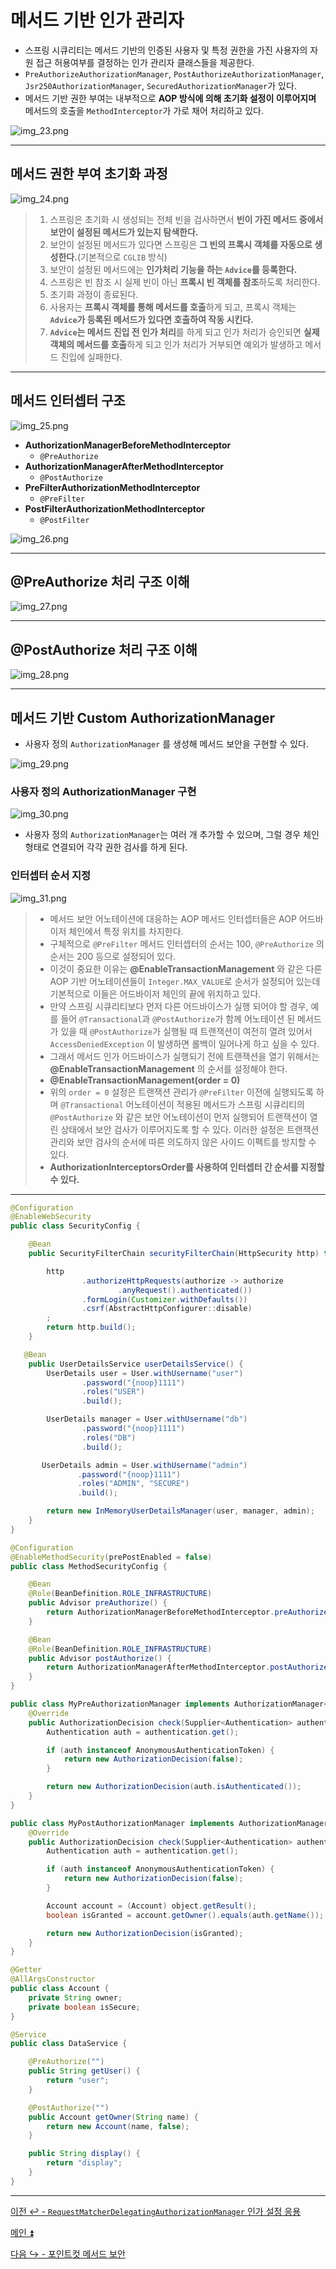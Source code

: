 # 메서드 기반 인가 관리자

- 스프링 시큐리티는 메서드 기반의 인증된 사용자 및 특정 권한을 가진 사용자의 자원 접근 허용여부를 결정하는 인가 관리자 클래스들을 제공한다.
- `PreAuthorizeAuthorizationManager`, `PostAuthorizeAuthorizationManager`, `Jsr250AuthorizationManager`, `SecuredAuthorizationManager`가 있다.
- 메서드 기반 권한 부여는 내부적으로 **AOP 방식에 의해 초기화 설정이 이루어지며** 메서드의 호출을 `MethodInterceptor`가 가로 채어 처리하고 있다.

![img_23.png](image/img_23.png)

---

## 메서드 권한 부여 초기화 과정

![img_24.png](image/img_24.png)

> 1. 스프링은 초기화 시 생성되는 전체 빈을 검사하면서 **빈이 가진 메서드 중에서 보안이 설정된 메서드가 있는지 탐색한다.**
> 2. 보안이 설정된 메서드가 있다면 스프링은 **그 빈의 프록시 객체를 자동으로 생성한다.**(기본적으로 `CGLIB` 방식)
> 3. 보안이 설정된 메서드에는 **인가처리 기능을 하는 `Advice`를 등록한다.**
> 4. 스프링은 빈 참조 시 실제 빈이 아닌 **프록시 빈 객체를 참조**하도록 처리한다.
> 5. 초기화 과정이 종료된다.
> 6. 사용자는 **프록시 객체를 통해 메서드를 호출**하게 되고, 프록시 객체는 **`Advice`가 등록된 메서드가 있다면 호출하여 작동 시킨다.**
> 7. **`Advice`는 메서드 진입 전 인가 처리**를 하게 되고 인가 처리가 승인되면 **실제 객체의 메서드를 호출**하게 되고 인가 처리가 거부되면 예외가 발생하고 메서드 진입에 실패한다.

---

## 메서드 인터셉터 구조

![img_25.png](image/img_25.png)

- **AuthorizationManagerBeforeMethodInterceptor**
  - `@PreAuthorize`
- **AuthorizationManagerAfterMethodInterceptor**
  - `@PostAuthorize`
- **PreFilterAuthorizationMethodInterceptor**
  - `@PreFilter`
- **PostFilterAuthorizationMethodInterceptor**
  - `@PostFilter`

![img_26.png](image/img_26.png)

---

## @PreAuthorize 처리 구조 이해

![img_27.png](image/img_27.png)

---

## @PostAuthorize 처리 구조 이해

![img_28.png](image/img_28.png)

---

## 메서드 기반 Custom AuthorizationManager

- 사용자 정의 `AuthorizationManager` 를 생성해 메서드 보안을 구현할 수 있다.

![img_29.png](image/img_29.png)

### 사용자 정의 AuthorizationManager 구현

![img_30.png](image/img_30.png)

- 사용자 정의 `AuthorizationManager`는 여러 개 추가할 수 있으며, 그럴 경우 체인 형태로 연결되어 각각 권한 검사를 하게 된다.

### 인터셉터 순서 지정

![img_31.png](image/img_31.png)

> - 메서드 보안 어노테이션에 대응하는 AOP 메서드 인터셉터들은 AOP 어드바이저 체인에서 특정 위치를 차지한다.
> - 구체적으로 `@PreFilter` 메서드 인터셉터의 순서는 100, `@PreAuthorize` 의 순서는 200 등으로 설정되어 있다.
> - 이것이 중요한 이유는 **@EnableTransactionManagement** 와 같은 다른 AOP 기반 어노테이션들이 `Integer.MAX_VALUE`로 순서가 설정되어 있는데 기본적으로 이들은
>   어드바이저 체인의 끝에 위치하고 있다.
> - 만약 스프링 시큐리티보다 먼저 다른 어드바이스가 실행 되어야 할 경우, 예를 들어 `@Transactional`과 `@PostAuthorize`가 함께 어노테이션 된 메서드가 있을 때 `@PostAuthorize`가 실행될 때
>   트랜잭션이 여전히 열려 있어서 `AccessDeniedException` 이 발생하면 롤백이 일어나게 하고 싶을 수 있다.
> - 그래서 메서드 인가 어드바이스가 실행되기 전에 트랜잭션을 열기 위해서는 **@EnableTransactionManagement** 의 순서를 설정해야 한다.
> - **@EnableTransactionManagement(order = 0)**
> - 위의 `order = 0` 설정은 트랜잭션 관리가 `@PreFilter` 이전에 실행되도록 하며 `@Transactional` 어노테이션이 적용된 메서드가 스프링 시큐리티의 `@PostAuthorize` 와 같은
>   보안 어노테이션이 먼저 실행되어 트랜잭션이 열린 상태에서 보안 검사가 이루어지도록 할 수 있다. 이러한 설정은 트랜잭션 관리와 보안 검사의 순서에 따른 의도하지 않은 사이드 이펙트를 방지할 수 있다.
> - **AuthorizationInterceptorsOrder를 사용하여 인터셉터 간 순서를 지정할 수 있다.**

---

```java
@Configuration
@EnableWebSecurity
public class SecurityConfig {

    @Bean
    public SecurityFilterChain securityFilterChain(HttpSecurity http) throws Exception {

        http
                .authorizeHttpRequests(authorize -> authorize
                        .anyRequest().authenticated())
                .formLogin(Customizer.withDefaults())
                .csrf(AbstractHttpConfigurer::disable)
        ;
        return http.build();
    }

   @Bean
    public UserDetailsService userDetailsService() {
        UserDetails user = User.withUsername("user")
                .password("{noop}1111")
                .roles("USER")
                .build();

        UserDetails manager = User.withUsername("db")
                .password("{noop}1111")
                .roles("DB")
                .build();

       UserDetails admin = User.withUsername("admin")
               .password("{noop}1111")
               .roles("ADMIN", "SECURE")
               .build();

        return new InMemoryUserDetailsManager(user, manager, admin);
    }
}
```
```java
@Configuration
@EnableMethodSecurity(prePostEnabled = false)
public class MethodSecurityConfig {

    @Bean
    @Role(BeanDefinition.ROLE_INFRASTRUCTURE)
    public Advisor preAuthorize() {
        return AuthorizationManagerBeforeMethodInterceptor.preAuthorize(new MyPreAuthorizationManager());
    }

    @Bean
    @Role(BeanDefinition.ROLE_INFRASTRUCTURE)
    public Advisor postAuthorize() {
        return AuthorizationManagerAfterMethodInterceptor.postAuthorize(new MyPostAuthorizationManager());
    }
}
```
```java
public class MyPreAuthorizationManager implements AuthorizationManager<MethodInvocation> {
    @Override
    public AuthorizationDecision check(Supplier<Authentication> authentication, MethodInvocation object) {
        Authentication auth = authentication.get();

        if (auth instanceof AnonymousAuthenticationToken) {
            return new AuthorizationDecision(false);
        }

        return new AuthorizationDecision(auth.isAuthenticated());
    }
}
```
```java
public class MyPostAuthorizationManager implements AuthorizationManager<MethodInvocationResult> {
    @Override
    public AuthorizationDecision check(Supplier<Authentication> authentication, MethodInvocationResult object) {
        Authentication auth = authentication.get();

        if (auth instanceof AnonymousAuthenticationToken) {
            return new AuthorizationDecision(false);
        }

        Account account = (Account) object.getResult();
        boolean isGranted = account.getOwner().equals(auth.getName());

        return new AuthorizationDecision(isGranted);
    }
}
```
```java
@Getter
@AllArgsConstructor
public class Account {
    private String owner;
    private boolean isSecure;
}
```
```java
@Service
public class DataService {

    @PreAuthorize("")
    public String getUser() {
        return "user";
    }

    @PostAuthorize("")
    public Account getOwner(String name) {
        return new Account(name, false);
    }

    public String display() {
        return "display";
    }
}
```

---

[이전 ↩️ - `RequestMatcherDelegatingAuthorizationManager` 인가 설정 응용](https://github.com/genesis12345678/TIL/blob/main/Spring/security/AuthorizationProcess/RequestMatcherDelegatingAuthorizationManager.md)

[메인 ⏫](https://github.com/genesis12345678/TIL/blob/main/Spring/security/main.md)

[다음 ↪️ - 포인트컷 메서드 보안](https://github.com/genesis12345678/TIL/blob/main/Spring/security/AuthorizationProcess/Pointcut.md)